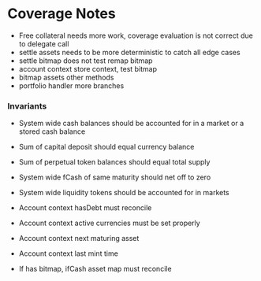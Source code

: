 # Coverage Notes

- Free collateral needs more work, coverage evaluation is not correct due to delegate call
- settle assets needs to be more deterministic to catch all edge cases
- settle bitmap does not test remap bitmap
- account context store context, test bitmap
- bitmap assets other methods
- portfolio handler more branches

### Invariants

- System wide cash balances should be accounted for in a market or a stored cash balance
- Sum of capital deposit should equal currency balance
- Sum of perpetual token balances should equal total supply

- System wide fCash of same maturity should net off to zero
- System wide liquidity tokens should be accounted for in markets

- Account context hasDebt must reconcile
- Account context active currencies must be set properly
- Account context next maturing asset
- Account context last mint time
- If has bitmap, ifCash asset map must reconcile
